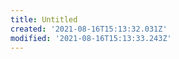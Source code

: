 ```yaml
---
title: Untitled
created: '2021-08-16T15:13:32.031Z'
modified: '2021-08-16T15:13:33.243Z'
---
```


# 
